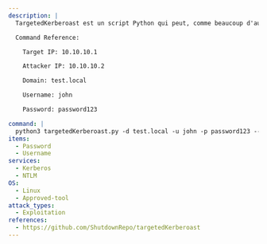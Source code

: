 ```yaml
---
description: |
  TargetedKerberoast est un script Python qui peut, comme beaucoup d'autres (par exemple GetUserSPNs.py), imprimer les hashs "kerberoast" pour les comptes utilisateurs qui ont un SPN défini. Cet outil apporte la fonctionnalité supplémentaire suivante : pour chaque utilisateur sans SPN, il tente d'en définir un (abus d'une permission d'écriture sur l'attribut servicePrincipalName), imprime le hash "kerberoast", et supprime le SPN temporaire défini pour cette opération.

  Command Reference:

  	Target IP: 10.10.10.1

  	Attacker IP: 10.10.10.2

  	Domain: test.local

  	Username: john

  	Password: password123

command: |
  python3 targetedKerberoast.py -d test.local -u john -p password123 --dc-ip 10.10.10.1
items:
  - Password
  - Username
services:
  - Kerberos
  - NTLM
OS:
  - Linux
  - Approved-tool
attack_types:
  - Exploitation
references:
  - https://github.com/ShutdownRepo/targetedKerberoast
---
```


